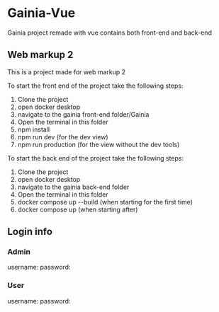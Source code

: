 # Gainia-Vue
Gainia project remade with vue contains both front-end and back-end

## Web markup 2
This is a project made for web markup 2

To start the front end of the project take the following steps:

1. Clone the project
2. open docker desktop
3. navigate to the gainia front-end folder/Gainia
4. Open the terminal in this folder
5. npm install
6. npm run dev (for the dev view)
6. npm run production (for the view without the dev tools)

To start the back end of the project take the following steps:
1. Clone the project
2. open docker desktop
3. navigate to the gainia back-end folder 
4. Open the terminal in this folder
5. docker compose up --build (when starting for the first time)
6. docker compose up (when starting after)



## Login info
### Admin
username: 
password:

### User
username: 
password:

